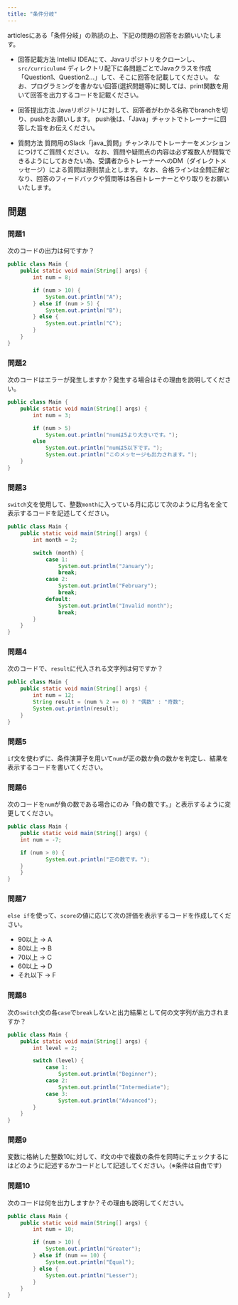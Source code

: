 ```yaml
---
title: "条件分岐"
---
```


articlesにある「条件分岐」の熟読の上、下記の問題の回答をお願いいたします。

* 回答記載方法 
IntelliJ IDEAにて、Javaリポジトリをクローンし、`src/curriculum4` ディレクトリ配下に各問題ごとでJavaクラスを作成「Question1、Question2...」して、そこに回答を記載してください。
なお、プログラミングを書かない回答(選択問題等)に関しては、print関数を用いて回答を出力するコードを記載ください。

* 回答提出方法
Javaリポジトリに対して、回答者がわかる名称でbranchを切り、pushをお願いします。
push後は、「Java」チャットでトレーナーに回答した旨をお伝えください。

* 質問方法
質問用のSlack「java_質問」チャンネルでトレーナーをメンションにつけてご質問ください。
なお、質問や疑問点の内容は必ず複数人が閲覧できるようにしておきたい為、受講者からトレーナーへのDM（ダイレクトメッセージ）による質問は原則禁止とします。
なお、合格ラインは全問正解となり、回答のフィードバックや質問等は各自トレーナーとやり取りをお願いいたします。

## 問題

### 問題1
次のコードの出力は何ですか？

```java
public class Main {
    public static void main(String[] args) {
        int num = 8;

        if (num > 10) {
            System.out.println("A");
        } else if (num > 5) {
            System.out.println("B");
        } else {
            System.out.println("C");
        }
    }
}
```

### 問題2
次のコードはエラーが発生しますか？発生する場合はその理由を説明してください。

```java
public class Main {
    public static void main(String[] args) {
        int num = 3;

        if (num > 5) 
            System.out.println("numは5より大きいです。");
        else 
            System.out.println("numは5以下です。");
            System.out.println("このメッセージも出力されます。");
    }
}
```

### 問題3
`switch`文を使用して、整数`month`に入っている月に応じて次のように月名を全て表示するコードを記述してください。

```java
public class Main {
    public static void main(String[] args) {
        int month = 2;

        switch (month) {
            case 1:
                System.out.println("January");
                break;
            case 2:
                System.out.println("February");
                break;
            default:
                System.out.println("Invalid month");
                break;
        }
    }
}
```

### 問題4
次のコードで、`result`に代入される文字列は何ですか？

```java
public class Main {
    public static void main(String[] args) {
        int num = 12;
        String result = (num % 2 == 0) ? "偶数" : "奇数";
        System.out.println(result);
    }
}
```

### 問題5
`if`文を使わずに、条件演算子を用いて`num`が正の数か負の数かを判定し、結果を表示するコードを書いてください。

### 問題6
次のコードを`num`が負の数である場合にのみ「負の数です。」と表示するように変更してください。

```java
public class Main {
    public static void main(String[] args) {
	int num = -7;

	if (num > 0) {
    		System.out.println("正の数です。");
	}
    }
}
```

### 問題7
`else if`を使って、`score`の値に応じて次の評価を表示するコードを作成してください。

 - 90以上 -> A
 - 80以上 -> B
 - 70以上 -> C
 - 60以上 -> D
 - それ以下 -> F


### 問題8
次の`switch`文の各`case`で`break`しないと出力結果として何の文字列が出力されますか？

```java
public class Main {
    public static void main(String[] args) {
        int level = 2;

        switch (level) {
            case 1:
                System.out.println("Beginner");
            case 2:
                System.out.println("Intermediate");
            case 3:
                System.out.println("Advanced");
        }
    }
}
```

### 問題9
変数に格納した整数10に対して、if文の中で複数の条件を同時にチェックするにはどのように記述するかコードとして記述してください。（※条件は自由です）

### 問題10
次のコードは何を出力しますか？その理由も説明してください。
```java
public class Main {
    public static void main(String[] args) {
        int num = 10;

        if (num > 10) {
            System.out.println("Greater");
        } else if (num == 10) {
            System.out.println("Equal");
        } else {
            System.out.println("Lesser");
        }
    }
}
```
